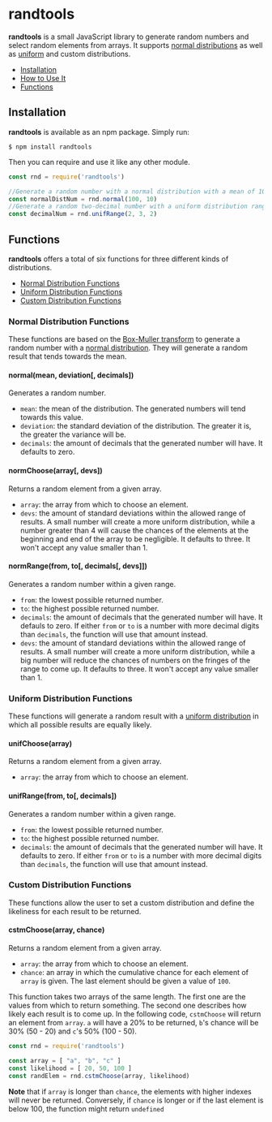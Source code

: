 # randtools

**randtools** is a small JavaScript library to generate random numbers and select random elements from arrays. It supports [normal distributions](https://en.wikipedia.org/wiki/Normal_distribution) as well as [uniform](https://en.wikipedia.org/wiki/Uniform_distribution_(continuous)) and custom distributions.

- [Installation](#installation)
- [How to Use It](#how-to-use-it)
- [Functions](#functions)

## Installation

**randtools** is available as an npm package. Simply run:

```
$ npm install randtools
```

Then you can require and use it like any other module.

```javascript
const rnd = require('randtools')

//Generate a random number with a normal distribution with a mean of 100 and a standard deviation of 10
const normalDistNum = rnd.normal(100, 10)
//Generate a random two-decimal number with a uniform distribution ranging from 2 to 3
const decimalNum = rnd.unifRange(2, 3, 2)
```

## Functions

**randtools** offers a total of six functions for three different kinds of distributions.

- [Normal Distribution Functions](#normal-distribution-functions)
- [Uniform Distribution Functions](#uniform-distribution-functions)
- [Custom Distribution Functions](#custom-distribution-functions)

### Normal Distribution Functions

These functions are based on the [Box-Muller transform](https://en.wikipedia.org/wiki/Box%E2%80%93Muller_transform) to generate a random number with a [normal distribution](https://en.wikipedia.org/wiki/Normal_distribution). They will generate a random result that tends towards the mean.

#### normal(mean, deviation[, decimals])

Generates a random number.
- `mean`: the mean of the distribution. The generated numbers will tend towards this value.
- `deviation`: the standard deviation of the distribution. The greater it is, the greater the variance will be.
- `decimals`: the amount of decimals that the generated number will have. It defaults to zero.

#### normChoose(array[, devs])

Returns a random element from a given array.
- `array`: the array from which to choose an element.
- `devs`: the amount of standard deviations within the allowed range of results. A small number will create a more uniform distribution, while a number greater than 4 will cause the chances of the elements at the beginning and end of the array to be negligible. It defaults to three. It won't accept any value smaller than 1.

#### normRange(from, to[, decimals[, devs]])

Generates a random number within a given range.
- `from`: the lowest possible returned number.
- `to`: the highest possible returned number.
- `decimals`: the amount of decimals that the generated number will have. It defauls to zero. If either `from` or `to` is a number with more decimal digits than `decimals`, the function will use that amount instead.
- `devs`: the amount of standard deviations within the allowed range of results. A small number will create a more uniform distribution, while a big number will reduce the chances of numbers on the fringes of the range to come up. It defaults to three. It won't accept any value smaller than 1.

### Uniform Distribution Functions

These functions will generate a random result with a [uniform distribution](https://en.wikipedia.org/wiki/Uniform_distribution_(continuous)) in which all possible results are equally likely.

#### unifChoose(array)

Returns a random element from a given array.
- `array`: the array from which to choose an element.

#### unifRange(from, to[, decimals])

Generates a random number within a given range.
- `from`: the lowest possible returned number.
- `to`: the highest possible returned number.
- `decimals`: the amount of decimals that the generated number will have. It defaults to zero. If either `from` or `to` is a number with more decimal digits than `decimals`, the function will use that amount instead.

### Custom Distribution Functions

These functions allow the user to set a custom distribution and define the likeliness for each result to be returned.

#### cstmChoose(array, chance)

Returns a random element from a given array.
- `array`: the array from which to choose an element.
- `chance`: an array in which the cumulative chance for each element of `array` is given. The last element should be given a value of `100`.

This function takes two arrays of the same length. The first one are the values from which to return something. The second one describes how likely each result is to come up. In the following code, `cstmChoose` will return an element from `array`. `a` will have a 20% to be returned, `b`'s chance will be 30% (50 - 20) and `c`'s 50% (100 - 50).

```javascript
const rnd = require('randtools')

const array = [ "a", "b", "c" ]
const likelihood = [ 20, 50, 100 ]
const randElem = rnd.cstmChoose(array, likelihood)
```

**Note** that if `array` is longer than `chance`, the elements with higher indexes will never be returned. Conversely, if `chance` is longer or if the last element is below 100, the function might return `undefined`
